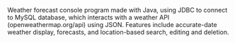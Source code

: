 Weather forecast console program made with Java, using JDBC to connect to MySQL database, which interacts with a weather API (openweathermap.org/api) using JSON. Features include accurate-date weather display, forecasts, and location-based search, editing and deletion.
